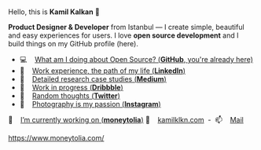###
Hello, this is **Kamil Kalkan** 👋

**Product Designer & Developer** from Istanbul — I create simple, beautiful and easy experiences for users. I love **open source development** and I build things on my GitHub profile (here).

- 💻  &nbsp;&nbsp; [ What am I doing about Open Source? (**GitHub**, you're already here)](https://github.com/kamilklkn)
- 🏹  &nbsp;&nbsp; [ Work experience, the path of my life (**LinkedIn**)](https://linkedin.com/in/kamilklkn)
- 📝  &nbsp;&nbsp; [ Detailed research case studies (**Medium**)](https://medium.com/@kamilklkn)
- 🎨  &nbsp;&nbsp; [ Work in progress (**Dribbble**)](https://dribbble.com/kamilklkn)
- 💬  &nbsp;&nbsp; [ Random thoughts (**Twitter**)](https://twitter.com/kamilklkn)
- 📸  &nbsp;&nbsp; [ Photography is my passion (**Instagram**)](https://www.instagram.com/kamilklkn/)

🔭  &nbsp;&nbsp; [ I’m currently working on (**moneytolia**)](https://www.moneytolia.com/)
🌱 &nbsp;&nbsp; [kamilklkn.com](https://www.kamilklkn.com)&nbsp; - &nbsp;📫 &nbsp;&nbsp; [Mail](mailto:hi@kamilklkn.com)

<!--
**kamilklkn/kamilklkn** is a ✨ _special_ ✨ repository because its `README.md` (this file) appears on your GitHub profile.

Here are some ideas to get you started:

- 🔭 I’m currently working on ...
- 🌱 I’m currently learning ...
- 👯 I’m looking to collaborate on ...
- 🤔 I’m looking for help with ...
- 💬 Ask me about ...
- 📫 How to reach me: ...
- 😄 Pronouns: ...
- ⚡ Fun fact: ...
-->
https://www.moneytolia.com/
